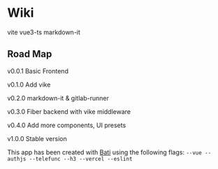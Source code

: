 # Wiki

vite vue3-ts markdown-it

## Road Map

v0.0.1 Basic Frontend

v0.1.0 Add vike

v0.2.0 markdown-it & gitlab-runner

v0.3.0 Fiber backend with vike middleware

v0.4.0 Add more components, UI presets

v1.0.0 Stable version


This app has been created with [Bati](https://batijs.dev) using the following flags: `--vue --authjs --telefunc --h3 --vercel --eslint`
